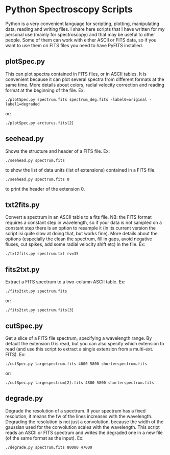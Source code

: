 Python Spectroscopy Scripts
===========================


Python is a very convenient language for scripting, plotting, manipulating data, reading and writing files. I share here scripts that I have written for my personal use (mainly for spectroscopy) and that may be useful to other people. Some of them can work with either ASCII or FITS data, so if you want to use them on FITS files you need to have PyFITS installed.


plotSpec.py
-----------
This can plot spectra contained in FITS files, or in ASCII tables. It is convenient because it can plot several spectra from different formats at the same time. More details about colors, radial velocity correction and reading format at the beginning of the file. Ex:

    ./plotSpec.py spectrum.fits spectrum_deg.fits -label0=original -label1=degraded

or:

    ./plotSpec.py arcturus.fits[2]


seehead.py
-----------
Shows the structure and header of a FITS file. Ex:

    ./seehead.py spectrum.fits

to show the list of data units (list of extensions) contained in a FITS file.

    ./seehead.py spectrum.fits 0

to print the header of the extension 0.


txt2fits.py
-----------
Convert a spectrum in an ASCII table to a fits file. NB: the FITS format requires a constant step in wavelength, so if your data is not sampled on a constant step there is an option to resample it (in its current version the script isi quite slow at doing that, but works fine). More details about the options (especially the clean the spectrum, fill in gaps, avoid negative fluxes, cut spikes, add some radial velocity shift etc) in the file. Ex:

    ./txt2fits.py spectrum.txt rv=35 


fits2txt.py
-----------
Extract a FITS spectrum to a two-column ASCII table. Ex:

    ./fits2txt.py spectrum.fits

or:

    ./fits2txt.py spectrum.fits[3]


cutSpec.py
-----------
Get a slice of a FITS file spectrum, specifying a wavelength range. By default the extension 0 is read, but you can also specify which extension to read (and use this script to extract a single extension from a multi-ext. FITS). Ex:

    ./cutSpec.py largespectrum.fits 4800 5800 shorterspectrum.fits

or:

    ./cutSpec.py largespectrum[2].fits 4800 5800 shorterspectrum.fits


degrade.py
----------
Degrade the resolution of a spectrum. If your spectrum has a fixed resolution, it means the fw of the lines increases with the wavelength. Degrading the resolution is not just a convolution, because the width of the gaussian used for the convolution scales with the wavelength. This script reads an ASCII or FITS spectrum and writes the degraded one in a new file (of the same format as the input). Ex:

    ./degrade.py spectrum.fits 80000 47000

